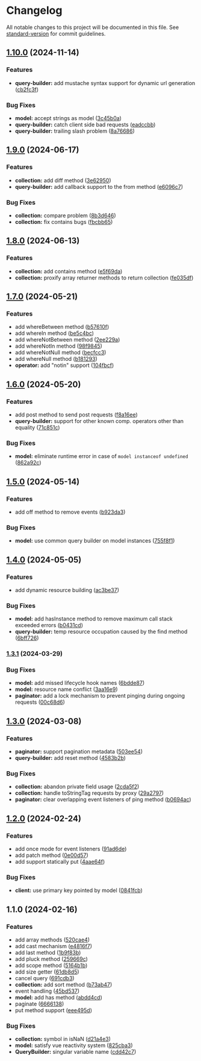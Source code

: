 # Changelog

All notable changes to this project will be documented in this file. See [standard-version](https://github.com/conventional-changelog/standard-version) for commit guidelines.

## [1.10.0](https://github.com/ismailceylan/restorm/compare/v1.9.0...v1.10.0) (2024-11-14)


### Features

* **query-builder:** add mustache syntax support for dynamic url generation ([cb2fc3f](https://github.com/ismailceylan/restorm/commit/cb2fc3f306dcb30d163a7250f4185ee751d741f6))


### Bug Fixes

* **model:** accept strings as model ([3c45b0a](https://github.com/ismailceylan/restorm/commit/3c45b0a60ab9b3e2ea68e5733edb4638a2a1d2f8))
* **query-builder:** catch client side bad requests ([eadccbb](https://github.com/ismailceylan/restorm/commit/eadccbb91779c7f7bf5987135bfde7f54b23b91c))
* **query-builder:** trailing slash problem ([8a76686](https://github.com/ismailceylan/restorm/commit/8a76686d4d17c437d92a8c55811028f441f2a8d6))

## [1.9.0](https://github.com/ismailceylan/restorm/compare/v1.8.0...v1.9.0) (2024-06-17)


### Features

* **collection:** add diff method ([3e62950](https://github.com/ismailceylan/restorm/commit/3e6295064794ea6d15e919af0bb7f8b11cc98021))
* **query-builder:** add callback support to the from method ([e6096c7](https://github.com/ismailceylan/restorm/commit/e6096c71ffd1fcf58479e472beababccd1fa96b4))


### Bug Fixes

* **collection:** compare problem ([8b3d646](https://github.com/ismailceylan/restorm/commit/8b3d646864d0d12ff164b4386b26582ec4de1861))
* **collection:** fix contains bugs ([fbcbb65](https://github.com/ismailceylan/restorm/commit/fbcbb65dc40cba0cf2f3b7e5304a4e3aa09f7e67))

## [1.8.0](https://github.com/ismailceylan/restorm/compare/v1.7.0...v1.8.0) (2024-06-13)


### Features

* **collection:** add contains method ([e5f69da](https://github.com/ismailceylan/restorm/commit/e5f69dab34788ebd9aea95f270ae9ef43126d508))
* **collection:** proxify array returner methods to return collection ([fe035df](https://github.com/ismailceylan/restorm/commit/fe035dfe949be28a23739006e3e80632b886ce12))

## [1.7.0](https://github.com/ismailceylan/restorm/compare/v1.6.0...v1.7.0) (2024-05-21)


### Features

* add whereBetween method ([b57610f](https://github.com/ismailceylan/restorm/commit/b57610fbbdf58407cc064800e3269d504dcf1858))
* add whereIn method ([be5c4bc](https://github.com/ismailceylan/restorm/commit/be5c4bc6e5ff848981f72b5fa7d63541c835f8e9))
* add whereNotBetween method ([2ee229a](https://github.com/ismailceylan/restorm/commit/2ee229a0447df3a27b2211d35d468f6b2427a4a4))
* add whereNotIn method ([98f9845](https://github.com/ismailceylan/restorm/commit/98f9845aa7b7e8df9bc46da39dd5236cc397fca2))
* add whereNotNull method ([becfcc3](https://github.com/ismailceylan/restorm/commit/becfcc31f349b22a79965981b29c49f1badda09a))
* add whereNull method ([b181293](https://github.com/ismailceylan/restorm/commit/b18129388cfbe2a92d133a474e6a08ac86aae96d))
* **operator:** add "notin" support ([104fbcf](https://github.com/ismailceylan/restorm/commit/104fbcfc799e5a30728e70d4cc169b0daaeb3112))

## [1.6.0](https://github.com/ismailceylan/restorm/compare/v1.5.0...v1.6.0) (2024-05-20)


### Features

* add post method to send post requests ([f8a16ee](https://github.com/ismailceylan/restorm/commit/f8a16ee9353a1094602df0501d13b13ac7e3f5e5))
* **query-builder:** support for other known comp. operators other than equality ([71c851c](https://github.com/ismailceylan/restorm/commit/71c851c7e19218c16056462991517f8d54cb6a78))


### Bug Fixes

* **model:** eliminate runtime error in case of `model instanceof undefined` ([862a92c](https://github.com/ismailceylan/restorm/commit/862a92c342a18051d9cd232ab83abd4f8e6e2052))

## [1.5.0](https://github.com/ismailceylan/restorm/compare/v1.4.0...v1.5.0) (2024-05-14)


### Features

* add off method to remove events ([b923da3](https://github.com/ismailceylan/restorm/commit/b923da333cc4de364fddde520a69b0415de099e6))


### Bug Fixes

* **model:** use common query builder on model instances ([755f8f1](https://github.com/ismailceylan/restorm/commit/755f8f1b8eea5df1c3ac05bf8231164fba4338c7))

## [1.4.0](https://github.com/ismailceylan/restorm/compare/v1.3.1...v1.4.0) (2024-05-05)


### Features

* add dynamic resource building ([ac3be37](https://github.com/ismailceylan/restorm/commit/ac3be3760d416aaff5e8d87a293eeef7c915613c))


### Bug Fixes

* **model:** add hasInstance method to remove maximum call stack exceeded errors ([b0431cd](https://github.com/ismailceylan/restorm/commit/b0431cde61c525097832e23f522d4f98a73b8895))
* **query-builder:** temp resource occupation caused by the find method ([6bff726](https://github.com/ismailceylan/restorm/commit/6bff72663a0e176fd5e14958aa77ea9b2785c497))

### [1.3.1](https://github.com/ismailceylan/restorm/compare/v1.3.0...v1.3.1) (2024-03-29)


### Bug Fixes

* **model:** add missed lifecycle hook names ([6bdde87](https://github.com/ismailceylan/restorm/commit/6bdde87f17a14ebb7217d8aac5c2379dae8065e3))
* **model:** resource name conflict ([3aa16e9](https://github.com/ismailceylan/restorm/commit/3aa16e968c1e5c4f1b002930680c1ee6e69d8e7d))
* **paginator:** add a lock mechanism to prevent pinging during ongoing requests ([00c68d6](https://github.com/ismailceylan/restorm/commit/00c68d659a66c37cd55ceac4d424fbe34c06dc88))

## [1.3.0](https://github.com/ismailceylan/restorm/compare/v1.2.0...v1.3.0) (2024-03-08)


### Features

* **paginator:** support pagination metadata ([503ee54](https://github.com/ismailceylan/restorm/commit/503ee54dbb835f372b829c1f422ecd6681fa79ba))
* **query-builder:** add reset method ([4583b2b](https://github.com/ismailceylan/restorm/commit/4583b2b1bcc85c7f536b436739b320d954609958))


### Bug Fixes

* **collection:** abandon private field usage ([2cda5f2](https://github.com/ismailceylan/restorm/commit/2cda5f25bab04a05ff5e6e8d4fe7595494ded80f))
* **collection:** handle toStringTag requests by  proxy ([29a2797](https://github.com/ismailceylan/restorm/commit/29a2797ada210dbfce695554b08a9899ab62a5ac))
* **paginator:** clear overlapping event listeners of ping method ([b0694ac](https://github.com/ismailceylan/restorm/commit/b0694aca08865f5cb0660b15e736f848a23688c4))

## [1.2.0](https://github.com/ismailceylan/restorm/compare/v1.1.0...v1.2.0) (2024-02-24)


### Features

* add once mode for event listeners ([91ad6de](https://github.com/ismailceylan/restorm/commit/91ad6de531ad9fa673c1d5057f92080c05ac283c))
* add patch method ([0e00d57](https://github.com/ismailceylan/restorm/commit/0e00d57f9f6a2acd209661991e49935dd199a603))
* add support statically put ([4aae64f](https://github.com/ismailceylan/restorm/commit/4aae64ff5a6baeda22a6006adac35e7c7e2da6a6))


### Bug Fixes

* **client:** use primary key pointed by model ([0841fcb](https://github.com/ismailceylan/restorm/commit/0841fcbad41ac8669b670caba60ab380cd437fcd))

## 1.1.0 (2024-02-16)


### Features

* add array methods ([520cae4](https://github.com/ismailceylan/restorm/commit/520cae4721c9d336182208b1d969923867b68526))
* add cast mechanism ([e4816f7](https://github.com/ismailceylan/restorm/commit/e4816f7afc444be37d390583cabe34aef065d67e))
* add last method ([1b9f83b](https://github.com/ismailceylan/restorm/commit/1b9f83b4b99b8f0dae4f5f44212ed38294ccd9bb))
* add pluck method ([259669c](https://github.com/ismailceylan/restorm/commit/259669c1b8bab20e8c3af48fb5aa43bca7e91678))
* add scope method ([5164b1b](https://github.com/ismailceylan/restorm/commit/5164b1b3d0103d78fbc6009d5ef5b0926c083680))
* add size getter ([61db8d5](https://github.com/ismailceylan/restorm/commit/61db8d5da73161157bb5dff8bf65ee70ed6f6543))
* cancel query ([691cdb3](https://github.com/ismailceylan/restorm/commit/691cdb31115ef077008a7688ae631ecfea49894f))
* **collection:** add sort method ([b73ab47](https://github.com/ismailceylan/restorm/commit/b73ab47f6e2f8e7d92eefd25d85f31f3be1b589c))
* event handling ([45bd537](https://github.com/ismailceylan/restorm/commit/45bd5373ea8c183863b5c2beb1549a302a4669c2))
* **model:** add has method ([abdd4cd](https://github.com/ismailceylan/restorm/commit/abdd4cdc7d2a55aeb7bc1bd8f8dbe860a74e8664))
* paginate ([6666138](https://github.com/ismailceylan/restorm/commit/6666138903a9de42fc0c07069398861243555460))
* put method support ([eee495d](https://github.com/ismailceylan/restorm/commit/eee495d56954af97d112fdc7ec220517c3585018))


### Bug Fixes

* **collection:** symbol in isNaN ([d21a4e3](https://github.com/ismailceylan/restorm/commit/d21a4e3ac98b549f5f4174978b40890260b79433))
* **model:** satisfy vue reactivity system ([825cba3](https://github.com/ismailceylan/restorm/commit/825cba3240394d9614954639b3e1aa47cf6c6e1b))
* **QueryBuilder:** singular variable name ([cdd42c7](https://github.com/ismailceylan/restorm/commit/cdd42c74e473f063141411862aeabf06224e4662))
